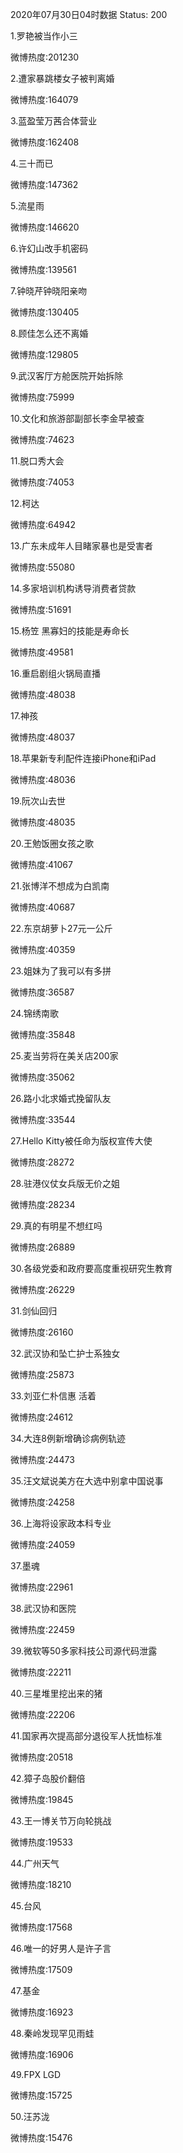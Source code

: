 2020年07月30日04时数据
Status: 200

1.罗艳被当作小三

微博热度:201230

2.遭家暴跳楼女子被判离婚

微博热度:164079

3.蓝盈莹万茜合体营业

微博热度:162408

4.三十而已

微博热度:147362

5.流星雨

微博热度:146620

6.许幻山改手机密码

微博热度:139561

7.钟晓芹钟晓阳亲吻

微博热度:130405

8.顾佳怎么还不离婚

微博热度:129805

9.武汉客厅方舱医院开始拆除

微博热度:75999

10.文化和旅游部副部长李金早被查

微博热度:74623

11.脱口秀大会

微博热度:74053

12.柯达

微博热度:64942

13.广东未成年人目睹家暴也是受害者

微博热度:55080

14.多家培训机构诱导消费者贷款

微博热度:51691

15.杨笠 黑寡妇的技能是寿命长

微博热度:49581

16.重启剧组火锅局直播

微博热度:48038

17.神孩

微博热度:48037

18.苹果新专利配件连接iPhone和iPad

微博热度:48036

19.阮次山去世

微博热度:48035

20.王勉饭圈女孩之歌

微博热度:41067

21.张博洋不想成为白凯南

微博热度:40687

22.东京胡萝卜27元一公斤

微博热度:40359

23.姐妹为了我可以有多拼

微博热度:36587

24.锦绣南歌

微博热度:35848

25.麦当劳将在美关店200家

微博热度:35062

26.路小北求婚式挽留队友

微博热度:33544

27.Hello Kitty被任命为版权宣传大使

微博热度:28272

28.驻港仪仗女兵版无价之姐

微博热度:28234

29.真的有明星不想红吗

微博热度:26889

30.各级党委和政府要高度重视研究生教育

微博热度:26229

31.剑仙回归

微博热度:26160

32.武汉协和坠亡护士系独女

微博热度:25873

33.刘亚仁朴信惠 活着

微博热度:24612

34.大连8例新增确诊病例轨迹

微博热度:24473

35.汪文斌说美方在大选中别拿中国说事

微博热度:24258

36.上海将设家政本科专业

微博热度:24059

37.墨魂

微博热度:22961

38.武汉协和医院

微博热度:22459

39.微软等50多家科技公司源代码泄露

微博热度:22211

40.三星堆里挖出来的猪

微博热度:22206

41.国家再次提高部分退役军人抚恤标准

微博热度:20518

42.獐子岛股价翻倍

微博热度:19845

43.王一博关节万向轮挑战

微博热度:19533

44.广州天气

微博热度:18210

45.台风

微博热度:17568

46.唯一的好男人是许子言

微博热度:17509

47.基金

微博热度:16923

48.秦岭发现罕见雨蛙

微博热度:16906

49.FPX LGD

微博热度:15725

50.汪苏泷

微博热度:15476


